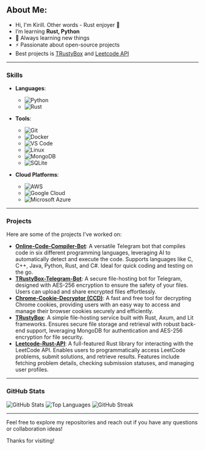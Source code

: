 ## About Me:

- Hi, I'm Kirill. Other words - Rust enjoyer 🦀
- I’m learning **Rust, Python**
- 🌱 Always learning new things
- ⚡ Passionate about open-source projects
- Best projects is [TRustyBox](https://github.com/1101-1/TRustyBox) and [Leetcode API](https://github.com/1101-1/LeetcodeRustAPI)

---

### Skills

- **Languages**:
  - ![Python](https://img.shields.io/badge/-Python-3776AB?logo=python&logoColor=white)
  - ![Rust](https://img.shields.io/badge/-Rust-000000?logo=rust&logoColor=white)

- **Tools**:
  - ![Git](https://img.shields.io/badge/-Git-F05032?logo=git&logoColor=white)
  - ![Docker](https://img.shields.io/badge/-Docker-2496ED?logo=docker&logoColor=white)
  - ![VS Code](https://img.shields.io/badge/-VS%20Code-007ACC?logo=visual-studio-code&logoColor=white)
  - ![Linux](https://img.shields.io/badge/-Linux-FCC624?logo=linux&logoColor=black)
  - ![MongoDB](https://img.shields.io/badge/-MongoDB-47A248?logo=mongodb&logoColor=white)
  - ![SQLite](https://img.shields.io/badge/-SQLite-003B57?logo=sqlite&logoColor=white)

- **Cloud Platforms**:
  - ![AWS](https://img.shields.io/badge/-AWS-232F3E?logo=amazon-aws&logoColor=white)
  - ![Google Cloud](https://img.shields.io/badge/-Google%20Cloud-4285F4?logo=google-cloud&logoColor=white)
  - ![Microsoft Azure](https://img.shields.io/badge/-Microsoft%20Azure-0078D4?logo=microsoft-azure&logoColor=white)

---

### Projects

Here are some of the projects I've worked on:

- **[Online-Code-Compiler-Bot](https://github.com/1101-1/Online-Code-Compiler-Bot)**: A versatile Telegram bot that compiles code in six different programming languages, leveraging AI to automatically detect and execute the code. Supports languages like C, C++, Java, Python, Rust, and C#. Ideal for quick coding and testing on the go.
- **[TRustyBox-Telegram-Bot](https://github.com/1101-1/TRustyBox-Telegram-Bot)**: A secure file-hosting bot for Telegram, designed with AES-256 encryption to ensure the safety of your files. Users can upload and share encrypted files effortlessly.
- **[Chrome-Cookie-Decryptor (CCD)](https://github.com/1101-1/Chrome-Cookie-Decryptor)**: A fast and free tool for decrypting Chrome cookies, providing users with an easy way to access and manage their browser cookies securely and efficiently.
- **[TRustyBox](https://github.com/1101-1/TRustyBox)**: A simple file-hosting service built with Rust, Axum, and Lit frameworks. Ensures secure file storage and retrieval with robust back-end support, leveraging MongoDB for authentication and AES-256 encryption for file security.
- **[Leetcode-Rust-API](https://github.com/1101-1/Leetcode-Rust-API)**: A full-featured Rust library for interacting with the LeetCode API. Enables users to programmatically access LeetCode problems, submit solutions, and retrieve results. Features include fetching problem details, checking submission statuses, and managing user profiles.

---

### GitHub Stats

![GitHub Stats](https://github-readme-stats.vercel.app/api?username=1101-1&show_icons=true&theme=radical)
![Top Languages](https://github-readme-stats.vercel.app/api/top-langs/?username=1101-1&layout=compact&theme=radical)
![GitHub Streak](https://github-readme-streak-stats.herokuapp.com/?user=1101-1&theme=radical)

---

Feel free to explore my repositories and reach out if you have any questions or collaboration ideas!

Thanks for visiting!
